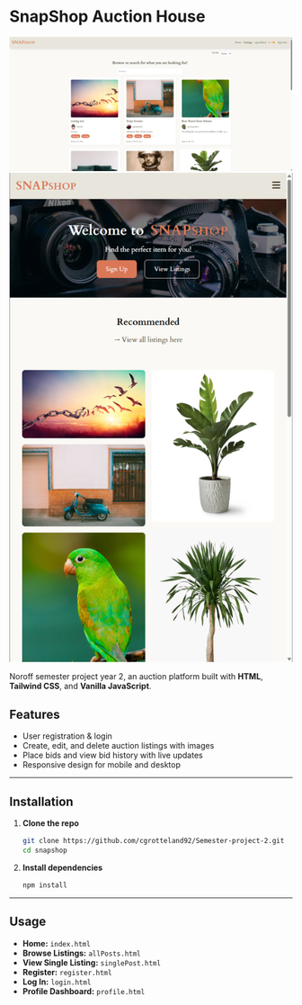 # SnapShop Auction House

![Project Screenshot](assets\images\screenshot1.png)
![Project Screenshot](assets/images/screenshot2.png)

Noroff semester project year 2, an auction platform built with **HTML**, **Tailwind CSS**, and **Vanilla JavaScript**.

## Features

- User registration & login
- Create, edit, and delete auction listings with images
- Place bids and view bid history with live updates
- Responsive design for mobile and desktop

---

## Installation

1. **Clone the repo**

   ```bash
   git clone https://github.com/cgrotteland92/Semester-project-2.git
   cd snapshop
   ```

2. **Install dependencies**

   ```bash
   npm install
   ```

---

## Usage

- **Home:** `index.html`
- **Browse Listings:** `allPosts.html`
- **View Single Listing:** `singlePost.html`
- **Register:** `register.html`
- **Log In:** `login.html`
- **Profile Dashboard:** `profile.html`
